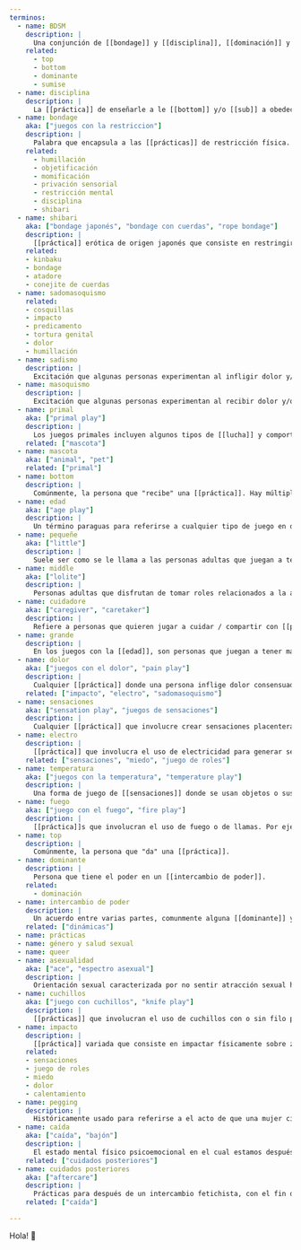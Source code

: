 ```yaml
---
terminos:
  - name: BDSM
    description: |
      Una conjunción de [[bondage]] y [[disciplina]], [[dominación]] y [[sumisión]], y [[sadismo]] y [[masoquismo]].
    related: 
      - top
      - bottom
      - dominante
      - sumise
  - name: disciplina
    description: |
      La [[práctica]] de enseñarle a le [[bottom]] y/o [[sub]] a obedecer órdenes, o a seguir las reglas que le Dom establezca. 
  - name: bondage
    aka: ["juegos con la restriccion"]
    description: |
      Palabra que encapsula a las [[prácticas]] de restricción física.
    related: 
      - humillación
      - objetificación
      - momificación
      - privación sensorial
      - restricción mental
      - disciplina
      - shibari
  - name: shibari
    aka: ["bondage japonés", "bondage con cuerdas", "rope bondage"] 
    description: |
      [[práctica]] erótica de origen japonés que consiste en restringir la movilidad de una persona usando cuerdas.
    related:
    - kinbaku
    - bondage
    - atadore
    - conejite de cuerdas
  - name: sadomasoquismo
    related: 
    - cosquillas
    - impacto
    - predicamento
    - tortura genital
    - dolor
    - humillación
  - name: sadismo
    description: |
      Excitación que algunas personas experimentan al infligir dolor y/o sufrimiento de forma consensuada o al verlo ser infligido.
  - name: masoquismo
    description: |
      Excitación que algunas personas experimentan al recibir dolor y/o sufrir de forma consensuada.
  - name: primal
    aka: ["primal play"]
    description: |
      Los juegos primales incluyen algunos tipos de [[lucha]] y comportamientos animales.
    related: ["mascota"]
  - name: mascota
    aka: ["animal", "pet"]
    related: ["primal"]
  - name: bottom
    description: |
      Comúnmente, la persona que "recibe" una [[práctica]]. Hay múltiples formas y sabores de bottom: [[conejite de cuerdas]], [[power bottom]], [[Dom]] bottom, [[brat]] bottom, etc...
  - name: edad
    aka: ["age play"]
    description: |
      Un término paraguas para referirse a cualquier tipo de juego en donde alguna persona adulta pretenda tener una edad diferente a la que tiene en la actualidad.
  - name: pequeñe
    aka: ["little"]
    description: |
      Suele ser como se le llama a las personas adultas que juegan a tener menos edad que su edad cronológica en juegos con la [[edad]].
  - name: middle
    aka: ["lolite"]
    description: |
      Personas adultas que disfrutan de tomar roles relacionados a la adolescencia / pubertad en juegos con la [[edad]]. También "lolites".
  - name: cuidadore
    aka: ["caregiver", "caretaker"]
    description: |
      Refiere a personas que quieren jugar a cuidar / compartir con [[pequeñe]]s sin tomar algún rol especifico.
  - name: grande
    description: |
      En los juegos con la [[edad]], son personas que juegan a tener más edad que su edad cronológica y / o son les [[cuidadore]]s.
  - name: dolor
    aka: ["juegos con el dolor", "pain play"]
    description: |
      Cualquier [[práctica]] donde una persona inflige dolor consensuadamente para generar placer.
    related: ["impacto", "electro", "sadomasoquismo"]
  - name: sensaciones
    aka: ["sensation play", "juegos de sensaciones"] 
    description: |
      Cualquier [[práctica]] que involucre crear sensaciones placenteras o displacenteras sobre una persona. Se puede usar hielo, seda, cera caliente, texturas, etc. Se suele hacer con le [[bottom]] cegade.
  - name: electro
    description: |
      [[práctica]] que involucra el uso de electricidad para generar sensaciones en el cuerpo. Se considera un tipo de [[edge]] play.
    related: ["sensaciones", "miedo", "juego de roles"] 
  - name: temperatura
    aka: ["juegos con la temperatura", "temperature play"]
    description: |
      Una forma de juego de [[sensaciones]] donde se usan objetos o sustancias que estimulan los neuroreceptores del cuerpo con calor y frío para generar placer.
  - name: fuego
    aka: ["juego con el fuego", "fire play"]
    description: |
      [[práctica]]s que involucran el uso de fuego o de llamas. Por ejemplo el uso de alcohol para generar una llama breve y rápidamente extinguirla. Considerado un tipo de [[edge]] play.
  - name: top
    description: |
      Comúnmente, la persona que "da" una [[práctica]].  
  - name: dominante
    description: |
      Persona que tiene el poder en un [[intercambio de poder]]. 
    related: 
      - dominación
  - name: intercambio de poder
    description: |
      Un acuerdo entre varias partes, comunmente alguna [[dominante]] y alguna [[sumisa]], donde la parte [[sumisa]] le entrega poder sobre aspectos de sí misma a la [[dominante]].
    related: ["dinámicas"]
  - name: prácticas
  - name: género y salud sexual
  - name: queer
  - name: asexualidad
    aka: ["ace", "espectro asexual"]
    description: |
      Orientación sexual caracterizada por no sentir atracción sexual hacía otras personas.
  - name: cuchillos
    aka: ["juego con cuchillos", "knife play"]
    description: |
      [[prácticas]] que involucran el uso de cuchillos con o sin filo para generar [[sensaciones]], [[miedo]] (fear play), [[dolor]] (pain play) y [[cortes]] (blood play) como parte de un [[juego de roles]].
  - name: impacto
    description: |
      [[práctica]] variada que consiste en impactar físicamente sobre zonas del cuerpo con fines eróticos/sensuales/catárticos.
    related: 
    - sensaciones
    - juego de roles
    - miedo
    - dolor
    - calentamiento
  - name: pegging
    description: |
      Históricamente usado para referirse a el acto de que una mujer cis penetre analmente con un strap on/cinturonga a un hombre cis. Hoy en día es utilizado por algunas personas para referirse a cualquier persona que use un strap-on para sexo anal, aunque suele circular más con ese nombre cuando se usa sobre hombres cis. 
  - name: caída
    aka: ["caída", "bajón"]
    description: |
      El estado mental físico psicoemocional en el cual estamos después de una experiencia intensa pero positiva. 
    related: ["cuidados posteriores"]
  - name: cuidados posteriores
    aka: ["aftercare"]
    description: |
      Prácticas para después de un intercambio fetichista, con el fin de procesar la escena y transicionar hacia la cotidianeidad.
    related: ["caída"]

---
```


Hola! 👋
